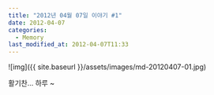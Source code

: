 ```yaml
---
title: "2012년 04월 07일 이야기 #1"
date: 2012-04-07
categories:
  - Memory
last_modified_at: 2012-04-07T11:33
---
```


![img]({{ site.baseurl }}/assets/images/md-20120407-01.jpg)

활기찬... 하루 ~